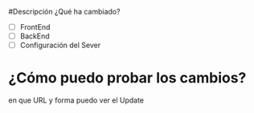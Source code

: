 #Descripción
¿Qué ha cambiado?

- [ ] FrontEnd
- [ ] BackEnd
- [ ] Configuración del Sever

# ¿Cómo puedo probar los cambios?
en que URL y forma puedo ver el Update
